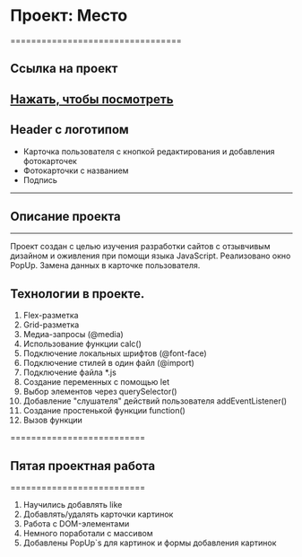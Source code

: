 # Проект: Место
=================================
## Ссылка на проект
[Нажать, чтобы посмотреть](https://catintoner.github.io/mesto/)
----------------------------------
## Header с логотипом
* Карточка пользователя с кнопкой редактирования и добавления фотокарточек
* Фотокарточки с названием
* Подпись
-----------------------------------

## Описание проекта
----
Проект создан с целью изучения разработки сайтов с отзывчивым дизайном и оживления при помощи языка JavaScript.
Реализовано окно PopUp. Замена данных в карточке пользователя.

## Технологии в проекте.
1. Flex-разметка
2. Grid-разметка
3. Медиа-запросы (@media)
4. Использование функции calc()
5. Подключение локальных шрифтов (@font-face)
6. Подключение стилей в один файл (@import)
7. Подключение файла *.js
8. Создание переменных с помощью let
9. Выбор элементов через querySelector()
10. Добавление "слушателя" действий пользователя addEventListener()
11. Создание простенькой функции function()
12. Вызов функции

==========================
## Пятая проектная работа
==========================
1. Научились добавлять like
2. Добавлять/удалять карточки картинок
3. Работа с DOM-элементами
4. Немного поработали с массивом
5. Добавлены PopUp`s для картинок и формы добавления картинок
